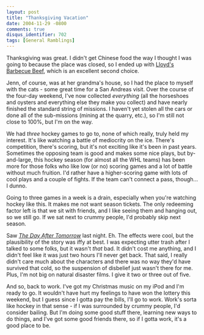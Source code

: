 ```yaml
---
layout: post
title: "Thanksgiving Vacation"
date: 2004-11-29 -0800
comments: true
disqus_identifier: 702
tags: [General Ramblings]
---
```

Thanksgiving was great. I didn't get Chinese food the way I thought I
was going to because the place was closed, so I ended up with [Lloyd's
Barbecue Beef](http://www.lloydsbbq.com/), which is an excellent second
choice.

 Jenn, of course, was at her grandma's house, so I had the place to
myself with the cats - some great time for a San Andreas visit. Over the
course of the four-day weekend, I've now collected *everything* (all the
horseshoes and oysters and everything else they make you collect) and
have nearly finished the standard string of missions. I haven't yet
stolen all the cars or done all of the sub-missions (mining at the
quarry, etc.), so I'm still not close to 100%, but I'm on the way.

 We had *three* hockey games to go to, none of which really, truly held
my interest. It's like watching a battle of mediocrity on the ice.
There's competition, there's scoring, but it's not exciting like it's
been in past years. Sometimes the opposing team is good and makes some
nice plays, but by-and-large, this hockey season (for almost all the WHL
teams) has been more for those folks who like low (or no) scoring games
and a lot of battle without much fruition. I'd rather have a
higher-scoring game with lots of cool plays and a couple of fights. If
the team can't connect a pass, though... I dunno.

 Going to three games in a week is a drain, especially when you're
watching hockey like this. It makes me not want season tickets. The only
redeeming factor left is that we sit with friends, and I like seeing
them and hanging out, so we still go. If we sat next to crummy people,
I'd probably skip next season.

 Saw [*The Day After
Tomorrow*](http://www.amazon.com/exec/obidos/ASIN/B00005JMXX/mhsvortex)
last night. Eh. The effects were cool, but the plausibility of the story
was iffy at best. I was expecting utter trash after I talked to some
folks, but it wasn't *that* bad. It didn't cost me anything, and I
didn't feel like it was just two hours I'll never get back. That said, I
really didn't care much about the characters and there was no way they'd
have survived that cold, so the suspension of disbelief just wasn't
there for me. Plus, I'm not big on natural disaster films. I give it two
or three out of five.

 And so, back to work. I've got my Christmas music on my iPod and I'm
ready to go. It wouldn't have hurt my feelings to have won the lottery
this weekend, but I guess since I gotta pay the bills, I'll go to work.
Work's sorta like hockey in that sense - if I was surrounded by crummy
people, I'd consider bailing. But I'm doing some good stuff there,
learning new ways to do things, and I've got some good friends there, so
if I gotta work, it's a good place to be.
